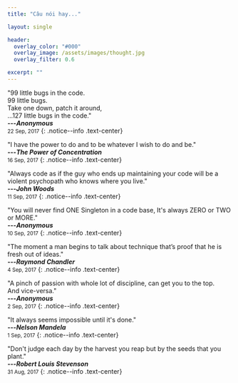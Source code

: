 ```yaml
---
title: "Câu nói hay..."

layout: single

header:
  overlay_color: "#000"
  overlay_image: /assets/images/thought.jpg
  overlay_filter: 0.6

excerpt: ""
---
```


"99 little bugs in the code. <br />
99 little bugs. <br />
Take one down, patch it around,<br />
…127 little bugs in the code."<br />
**---<cite>Anonymous</cite>**<br />
<small>22 Sep, 2017</small>
{: .notice--info .text-center}

"I have the power to do and to be whatever I wish to do and be."<br />
**---<cite>The Power of Concentration</cite>**<br />
<small>16 Sep, 2017</small>
{: .notice--info .text-center}

"Always code as if the guy who ends up maintaining your code will be a violent psychopath who knows where you live."<br />
**---<cite>John Woods</cite>**<br />
<small>11 Sep, 2017</small>
{: .notice--info .text-center}

"You will never find ONE Singleton in a code base, It's always ZERO or TWO or MORE."<br />
**---<cite>Anonymous</cite>**<br />
<small>10 Sep, 2017</small>
{: .notice--info .text-center}

"The moment a man begins to talk about technique that’s proof that he is fresh out of ideas."<br />
**---<cite>Raymond Chandler</cite>**<br />
<small>4 Sep, 2017</small>
{: .notice--info .text-center}

"A pinch of passion with whole lot of discipline, can get you to the top.<br />And vice-versa."<br />
**---<cite>Anonymous</cite>**<br />
<small>2 Sep, 2017</small>
{: .notice--info .text-center}

"It always seems impossible until it's done."<br />
**---<cite>Nelson Mandela</cite>**<br />
<small>1 Sep, 2017</small>
{: .notice--info .text-center}

"Don't judge each day by the harvest you reap but by the seeds that you plant."<br />
**---<cite>Robert Louis Stevenson</cite>**<br />
<small>31 Aug, 2017</small>
{: .notice--info .text-center}
